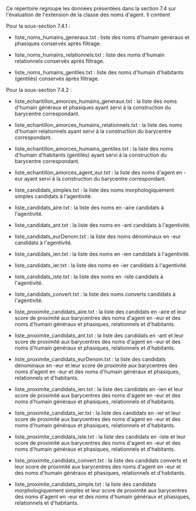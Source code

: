 Ce répertoire regroupe les données présentées dans la section 7.4 sur l'évaluation de l'extension de la classe des noms d'agent. Il contient

Pour la sous-section 7.4.1 : 

- liste_noms_humains_generaux.txt : liste des noms d'humain généraux et phasiques conservés après filtrage.

- liste_noms_humains_relationnels.txt : liste des noms d'humain relationnels conservés après filtrage.

- liste_noms_humains_gentiles.txt : liste des noms d'humain d'habitants (gentilés) conservés après filtrage.


Pour la sous-section 7.4.2 :

- liste_echantillon_amorces_humains_generaux.txt : la liste des noms d'humain généraux et phasiques ayant servi à la construction du barycentre correspondant.

- liste_echantillon_amorces_humains_relationnels.txt : la liste des noms d'humain relationnels ayant servi à la construction du barycentre correspondant.

- liste_echantillon_amorces_humains_gentiles.txt : la liste des noms d'humain d'habitants (gentilés) ayant servi à la construction du barycentre correspondant.

- liste_echantillon_amorces_agent_eur.txt : la liste des noms d'agent en -eur ayant servi à la construction du barycentre correspondant.

- liste_candidats_simples.txt : la liste des noms morphologiquement simples candidats à l'agentivité.

- liste_candidats_aire.txt : la liste des noms en -aire candidats à l'agentivité.

- liste_candidats_ant.txt : la liste des noms en -ant candidats à l'agentivité.

- liste_candidats_eurDenom.txt : la liste des noms dénominaux en -eur candidats à l'agentivité.

- liste_candidats_ien.txt : la liste des noms en -ien candidats à l'agentivité.

- liste_candidats_ier.txt : la liste des noms en -ier candidats à l'agentivité.

- liste_candidats_iste.txt : la liste des noms en -iste candidats à l'agentivité.

- liste_candidats_convert.txt : la liste des noms converts candidats à l'agentivité.

- liste_proximite_candidats_aire.txt : la liste des candidats en -aire et leur score de proximité aux barycentres des noms d'agent en -eur et des noms d'humain généraux et phasiques, relationnels et d'habitants.

- liste_proximite_candidats_ant.txt : la liste des candidats en -ant et leur score de proximité aux barycentres des noms d'agent en -eur et des noms d'humain généraux et phasiques, relationnels et d'habitants.

- liste_proximite_candidats_eurDenom.txt : la liste des candidats dénominaux en -eur et leur score de proximité aux barycentres des noms d'agent en -eur et des noms d'humain généraux et phasiques, relationnels et d'habitants.

- liste_proximite_candidats_ien.txt : la liste des candidats en -ien et leur score de proximité aux barycentres des noms d'agent en -eur et des noms d'humain généraux et phasiques, relationnels et d'habitants.

- liste_proximite_candidats_ier.txt : la liste des candidats en -ier et leur score de proximité aux barycentres des noms d'agent en -eur et des noms d'humain généraux et phasiques, relationnels et d'habitants.

- liste_proximite_candidats_iste.txt : la liste des candidats en -iste et leur score de proximité aux barycentres des noms d'agent en -eur et des noms d'humain généraux et phasiques, relationnels et d'habitants.

- liste_proximite_candidats_convert.txt : la liste des candidats converts et leur score de proximité aux barycentres des noms d'agent en -eur et des noms d'humain généraux et phasiques, relationnels et d'habitants.

- liste_proximite_candidats_simple.txt : la liste des candidats morphologiquement simples et leur score de proximité aux barycentres des noms d'agent en -eur et des noms d'humain généraux et phasiques, relationnels et d'habitants.
